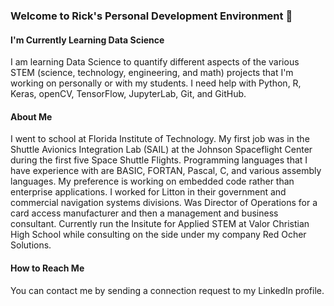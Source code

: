 ### Welcome to Rick's Personal Development Environment 👋


#### I'm Currently Learning Data Science
I am learning Data Science to quantify different aspects of the various STEM (science, technology, engineering, and math) projects that I'm working on personally or with my students.  I need help with Python, R, Keras, openCV, TensorFlow, JupyterLab, Git, and GitHub.

#### About Me
I went to school at Florida Institute of Technology.  My first job was in the Shuttle Avionics Integration Lab (SAIL) at the Johnson Spaceflight Center during the first five Space Shuttle Flights.  Programming languages that I have experience with are BASIC, FORTAN, Pascal, C, and various assembly languages.  My preference is working on embedded code rather than enterprise applications.  I worked for Litton in their government and commercial navigation systems divisions.  Was Director of Operations for a card access manufacturer and then a management and business consultant.  Currently run the Insitute for Applied STEM at Valor Christian High School while consulting on the side under my company Red Ocher Solutions.

#### How to Reach Me
You can contact me by sending a connection request to my LinkedIn profile.


<!--
**rmrusson/rmrusson** is a ✨ _special_ ✨ repository because its `README.md` (this file) appears on your GitHub profile.

Here are some ideas to get you started:

- 🔭 I’m currently working on ...
- 🌱 I’m currently learning ...
- 👯 I’m looking to collaborate on ...
- 🤔 I’m looking for help with ...
- 💬 Ask me about ...
- 📫 How to reach me: ...
- 😄 Pronouns: ...
- ⚡ Fun fact: ...
-->

